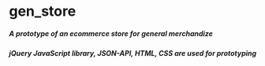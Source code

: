 # gen_store

##### A prototype of an ecommerce store for general merchandize
##### jQuery JavaScript library, JSON-API, HTML, CSS are used for prototyping
